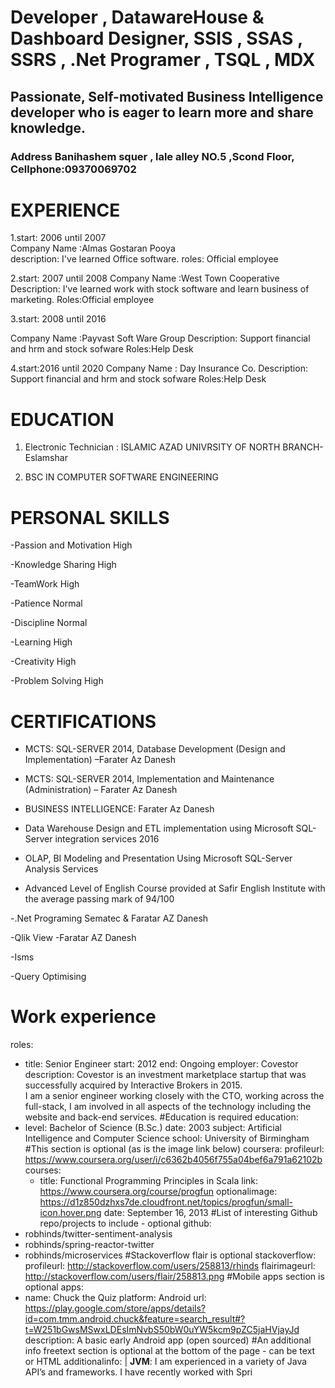 
#    Developer  ,  DatawareHouse &  Dashboard   Designer,   SSIS , SSAS , SSRS , .Net Programer  , TSQL ,  MDX                                                   
##   Passionate, Self-motivated Business Intelligence developer who is eager to learn more and share knowledge.    
###   Address  Banihashem squer , lale alley NO.5 ,Scond Floor, Cellphone:09370069702                                                         

#  EXPERIENCE

1.start: 2006 until 2007                                                                                                                                                                                       
   Company Name :Almas Gostaran Pooya  
   description: I've learned Office software.
   roles: Official employee
   
2.start: 2007 until 2008
   Company Name :West Town Cooperative
   Description: I've learned work with stock software and learn business of marketing.
   Roles:Official employee


3.start: 2008 until 2016

   Company Name :Payvast Soft Ware Group 
   Description: Support financial and hrm and stock sofware
   Roles:Help Desk
   
4.start:2016 until  2020
   Company Name : Day Insurance Co.
   Description: Support financial and hrm and stock sofware
   Roles:Help Desk
 
 
 #  EDUCATION
 
 1.  Electronic Technician : ISLAMIC AZAD UNIVRSITY OF NORTH BRANCH-Eslamshar  
 
 2.  BSC IN COMPUTER SOFTWARE ENGINEERING

# PERSONAL SKILLS

-Passion and Motivation  High

-Knowledge Sharing      High

-TeamWork               High

-Patience               Normal

-Discipline             Normal

-Learning               High

-Creativity             High

-Problem Solving        High

# CERTIFICATIONS

- MCTS: SQL-SERVER 2014, Database Development (Design and Implementation) –Farater Az Danesh

- MCTS: SQL-SERVER 2014, Implementation and Maintenance (Administration) – Farater Az Danesh

- BUSINESS INTELLIGENCE: Farater Az Danesh

- Data Warehouse Design and ETL implementation using Microsoft SQL-Server integration
   services 2016

- OLAP, BI Modeling and Presentation Using Microsoft SQL-Server Analysis Services

- Advanced Level of English Course provided at Safir English Institute with the average passing mark of 94/100 

-.Net Programing   Sematec & Faratar AZ Danesh

-Qlik View    -Faratar AZ Danesh

-Isms

-Query Optimising

# Work experience 
roles:
 - title: Senior Engineer
   start: 2012
   end: Ongoing
   employer: Covestor
   description: Covestor is an investment marketplace startup that was successfully acquired by Interactive Brokers in 2015. <br/> I am a senior engineer working closely with the CTO, working across the full-stack, I am involved in all aspects of the technology including the website and back-end services.
#Education is required
education:
 - level: Bachelor of Science (B.Sc.)
   date: 2003
   subject: Artificial Intelligence and Computer Science
   school: University of Birmingham
#This section is optional (as is the image link below)
coursera:
   profileurl: https://www.coursera.org/user/i/c6362b4056f755a04bef6a791a62102b
   courses:
    - title: Functional Programming Principles in Scala
      link: https://www.coursera.org/course/progfun
      optionalimage: https://d1z850dzhxs7de.cloudfront.net/topics/progfun/small-icon.hover.png
      date: September 16, 2013
#List of interesting Github repo/projects to include - optional
github:
 - robhinds/twitter-sentiment-analysis
 - robhinds/spring-reactor-twitter
 - robhinds/microservices
#Stackoverflow flair is optional
stackoverflow:
   profileurl: http://stackoverflow.com/users/258813/rhinds
   flairimageurl: http://stackoverflow.com/users/flair/258813.png
#Mobile apps section is optional
apps:
 - name: Chuck the Quiz
   platform: Android
   url: https://play.google.com/store/apps/details?id=com.tmm.android.chuck&feature=search_result#?t=W251bGwsMSwxLDEsImNvbS50bW0uYW5kcm9pZC5jaHVjayJd
   description: A basic early Android app (open sourced)
#An additional info freetext section is optional at the bottom of the page - can be text or HTML
additionalinfo: |
   <strong>JVM</strong>: I am experienced in a variety of Java API’s and frameworks. I have recently worked with Spri

